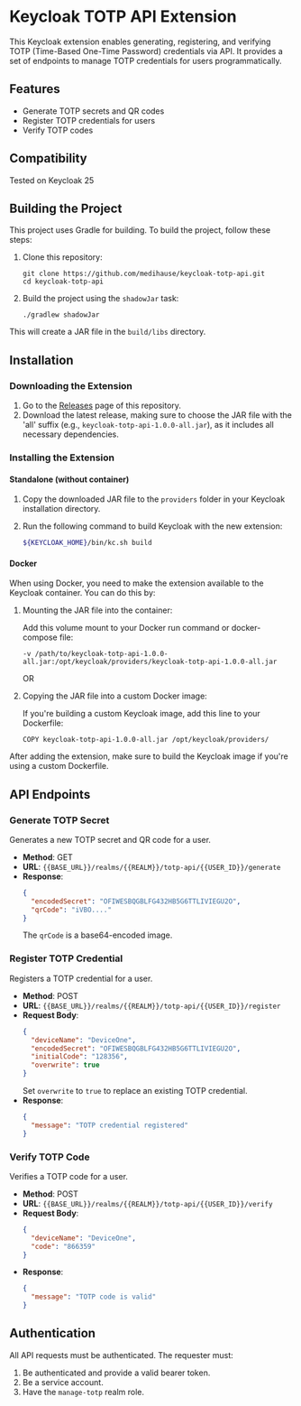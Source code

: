 # Keycloak TOTP API Extension

This Keycloak extension enables generating, registering, and verifying TOTP (Time-Based One-Time Password) credentials via API. It provides a set of endpoints to manage TOTP credentials for users programmatically.

## Features

- Generate TOTP secrets and QR codes
- Register TOTP credentials for users
- Verify TOTP codes

## Compatibility

Tested on Keycloak 25

## Building the Project

This project uses Gradle for building. To build the project, follow these steps:

1. Clone this repository:
   ```
   git clone https://github.com/medihause/keycloak-totp-api.git
   cd keycloak-totp-api
   ```
2. Build the project using the `shadowJar` task:
   ```
   ./gradlew shadowJar
   ```

This will create a JAR file in the `build/libs` directory.

## Installation

### Downloading the Extension

1. Go to the [Releases](https://github.com/medihause/keycloak-totp-api/releases) page of this repository.
2. Download the latest release, making sure to choose the JAR file with the 'all' suffix (e.g., `keycloak-totp-api-1.0.0-all.jar`), as it includes all necessary dependencies.

### Installing the Extension

#### Standalone (without container)

1. Copy the downloaded JAR file to the `providers` folder in your Keycloak installation directory.
2. Run the following command to build Keycloak with the new extension:

   ```bash
   ${KEYCLOAK_HOME}/bin/kc.sh build
   ```

#### Docker

When using Docker, you need to make the extension available to the Keycloak container. You can do this by:

1. Mounting the JAR file into the container:
   
   Add this volume mount to your Docker run command or docker-compose file:
   ```
   -v /path/to/keycloak-totp-api-1.0.0-all.jar:/opt/keycloak/providers/keycloak-totp-api-1.0.0-all.jar
   ```

   OR

2. Copying the JAR file into a custom Docker image:
   
   If you're building a custom Keycloak image, add this line to your Dockerfile:
   ```
   COPY keycloak-totp-api-1.0.0-all.jar /opt/keycloak/providers/
   ```

After adding the extension, make sure to build the Keycloak image if you're using a custom Dockerfile.

## API Endpoints

### Generate TOTP Secret

Generates a new TOTP secret and QR code for a user.

- **Method**: GET
- **URL**: `{{BASE_URL}}/realms/{{REALM}}/totp-api/{{USER_ID}}/generate`
- **Response**:
  ```json
  {
    "encodedSecret": "OFIWESBQGBLFG432HB5G6TTLIVIEGU2O",
    "qrCode": "iVBO...."
  }
  ```
  The `qrCode` is a base64-encoded image.

### Register TOTP Credential

Registers a TOTP credential for a user.

- **Method**: POST
- **URL**: `{{BASE_URL}}/realms/{{REALM}}/totp-api/{{USER_ID}}/register`
- **Request Body**:
  ```json
  {
    "deviceName": "DeviceOne",
    "encodedSecret": "OFIWESBQGBLFG432HB5G6TTLIVIEGU2O",
    "initialCode": "128356",
    "overwrite": true
  }
  ```
  Set `overwrite` to `true` to replace an existing TOTP credential.
- **Response**:
  ```json
  {
    "message": "TOTP credential registered"
  }
  ```

### Verify TOTP Code

Verifies a TOTP code for a user.

- **Method**: POST
- **URL**: `{{BASE_URL}}/realms/{{REALM}}/totp-api/{{USER_ID}}/verify`
- **Request Body**:
  ```json
  {
    "deviceName": "DeviceOne",
    "code": "866359"
  }
  ```
- **Response**:
  ```json
  {
    "message": "TOTP code is valid"
  }
  ```

## Authentication

All API requests must be authenticated. The requester must:

1. Be authenticated and provide a valid bearer token.
2. Be a service account.
3. Have the `manage-totp` realm role.
